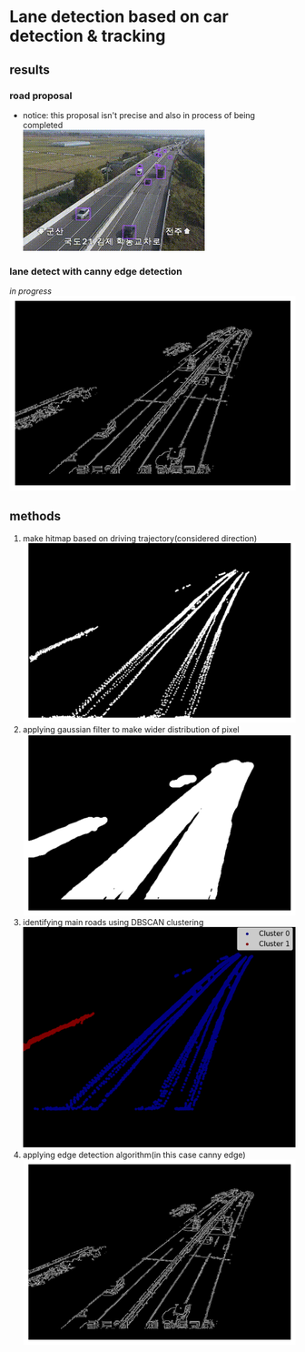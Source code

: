 # Lane detection based on car detection & tracking

## results
### road proposal

- notice: this proposal isn't precise and also in process of being completed  
![Demo](results/output.gif)

### lane detect with canny edge detection
  *in progress*  
![Demo](results/canny_edge_road_detect.png)

## methods
  1. make hitmap based on driving trajectory(considered direction)
   ![Demo](results/collected_points.png)
  2. applying gaussian filter to make wider distribution of pixel
   ![Demo](results/gaussian.png)
  3. identifying main roads using DBSCAN clustering
   ![Demo](results/main_road2.png)
  4. applying edge detection algorithm(in this case canny edge)
   ![Demo](results/canny_edge_road_detect.png)


